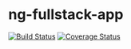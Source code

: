 # ng-fullstack-app
[![Build Status](https://secure.travis-ci.org/usr1/ng-fullstack-app.png?branch=master)](https://travis-ci.org/usr1/ng-fullstack-app)
[![Coverage Status](https://coveralls.io/repos/usr1/ng-fullstack-app/badge.svg?branch=master)](https://coveralls.io/r/usr1/ng-fullstack-app/?branch=master)
